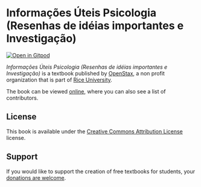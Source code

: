# Informações Úteis Psicologia (Resenhas de idéias importantes e Investigação)

[![Open in Gitpod](https://gitpod.io/button/open-in-gitpod.svg)](https://gitpod.io/from-referrer/)

_Informações Úteis Psicologia (Resenhas de idéias importantes e Investigação)_ is a textbook published by [OpenStax](https://openstax.org/), a non profit organization that is part of [Rice University](https://www.rice.edu/).

The book can be viewed [online](https://github.com/cnx-user-books/cnxbook-informacoes-uteis-psicologia-resenhas-de-ideias-importantes-e-investigacao/releases/latest), where you can also see a list of contributors.

## License
This book is available under the [Creative Commons Attribution License](./LICENSE) license.

## Support
If you would like to support the creation of free textbooks for students, your [donations are welcome](https://riceconnect.rice.edu/donation/support-openstax-banner).
